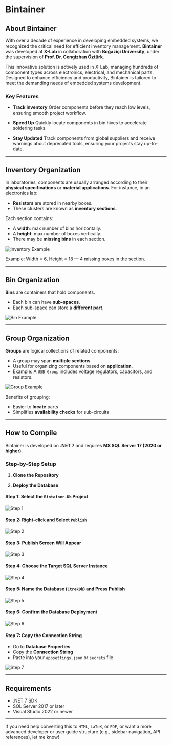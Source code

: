 # Bintainer

## About Bintainer

With over a decade of experience in developing embedded systems, we recognized the critical need for efficient inventory management. **Bintainer** was developed at **X-Lab** in collaboration with **Boğaziçi University**, under the supervision of **Prof. Dr. Cengizhan Öztürk**.

This innovative solution is actively used in X-Lab, managing hundreds of component types across electronics, electrical, and mechanical parts. Designed to enhance efficiency and productivity, Bintainer is tailored to meet the demanding needs of embedded systems development.

### Key Features

* **Track Inventory**
  Order components before they reach low levels, ensuring smooth project workflow.

* **Speed Up**
  Quickly locate components in bin hives to accelerate soldering tasks.

* **Stay Updated**
  Track components from global suppliers and receive warnings about deprecated tools, ensuring your projects stay up-to-date.

---

## Inventory Organization

In laboratories, components are usually arranged according to their **physical specifications** or **material applications**. For instance, in an electronics lab:

* **Resistors** are stored in nearby boxes.
* These clusters are known as **inventory sections**.

Each section contains:

* A **width**: max number of bins horizontally.
* A **height**: max number of boxes vertically.
* There may be **missing bins** in each section.

![Inventory Example](https://github.com/user-attachments/assets/645ba4ea-3455-4adb-b932-5e9be0343aef)

Example: Width = 6, Height = 18 — 4 missing boxes in the section.

---

## Bin Organization

**Bins** are containers that hold components.

* Each bin can have **sub-spaces**.
* Each sub-space can store a **different part**.

![Bin Example](https://github.com/user-attachments/assets/71cf5b30-d83c-4f3f-b3b2-e426649d4bd0)

---

## Group Organization

**Groups** are logical collections of related components:

* A group may span **multiple sections**.
* Useful for organizing components based on **application**.
* Example: A `USB Group` includes voltage regulators, capacitors, and resistors.

![Group Example](https://github.com/user-attachments/assets/b0a6da98-0f1a-4ed9-bcd2-bb13bf05fe59)

Benefits of grouping:

* Easier to **locate** parts
* Simplifies **availability checks** for sub-circuits

---

## How to Compile

Bintainer is developed on **.NET 7** and requires **MS SQL Server 17 (2020 or higher)**.

### Step-by-Step Setup

1. **Clone the Repository**

2. **Deploy the Database**

#### Step 1: Select the `Bintainer.Db` Project

![Step 1](https://github.com/user-attachments/assets/c54ac3fb-bc68-4327-b569-a4f29d8824a7)

#### Step 2: Right-click and Select `Publish`

![Step 2](https://github.com/user-attachments/assets/79503ac6-eb7f-4364-a28c-e7dc96fd4ad5)

#### Step 3: Publish Screen Will Appear

![Step 3](https://github.com/user-attachments/assets/fd0cb52c-6c4f-4b1b-922d-43ed796bda43)

#### Step 4: Choose the Target SQL Server Instance

![Step 4](https://github.com/user-attachments/assets/34b52a35-772e-47ad-ab27-b15a5fe08a4c)

#### Step 5: Name the Database (`EtrekDb`) and Press **Publish**

![Step 5](https://github.com/user-attachments/assets/af41b84d-daf1-4b4b-ab81-ddb1fb6f06c8)

#### Step 6: Confirm the Database Deployment

![Step 6](https://github.com/user-attachments/assets/f0e61aef-7c0a-42a0-9ae9-cc21cddd68d4)

#### Step 7: Copy the Connection String

* Go to **Database Properties**
* Copy the **Connection String**
* Paste into your `appsettings.json` or `secrets` file

![Step 7](https://github.com/user-attachments/assets/b9619c3b-c064-4ed4-b237-60817c47bea7)

---

## Requirements

* .NET 7 SDK
* SQL Server 2017 or later
* Visual Studio 2022 or newer

---

If you need help converting this to `HTML`, `LaTeX`, or `PDF`, or want a more advanced developer or user guide structure (e.g., sidebar navigation, API references), let me know!



